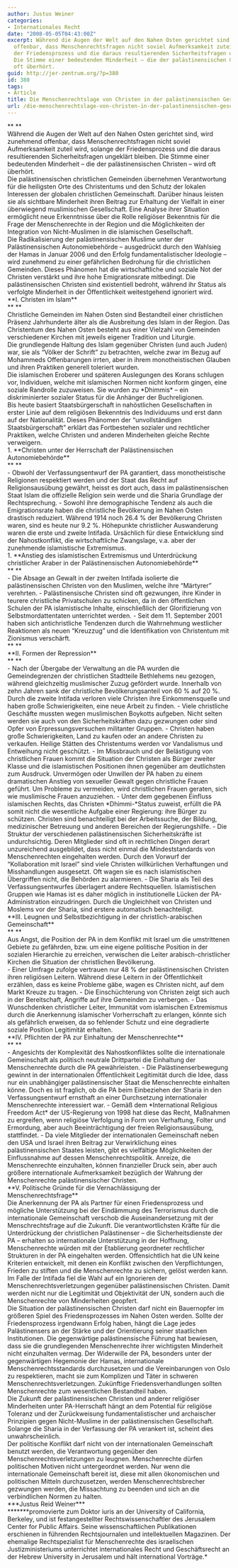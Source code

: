 ```yaml
---
author: Justus Weiner
categories:
- Internationales Recht
date: "2008-05-05T04:43:00Z"
excerpt: Während die Augen der Welt auf den Nahen Osten gerichtet sind, wird zunehmend
  offenbar, dass Menschenrechtsfragen nicht soviel Aufmerksamkeit zuteil wird, solange
  der Friedensprozess und die daraus resultierenden Sicherheitsfragen ungeklärt bleiben.
  Die Stimme einer bedeutenden Minderheit – die der palästinensischen Christen – wird
  oft überhört.
guid: http://jer-zentrum.org/?p=380
id: 380
tags:
- Article
title: Die Menschenrechtslage von Christen in der palästinensischen Gesellschaft
url: /die-menschenrechtslage-von-christen-in-der-palastinensischen-gesellschaft/
---
```


<div align=""center"">**<font size=""3""> </font><font size=""3""> </font>**</div><div inter-ideograph="" style=""TEXT-JUSTIFY:"><span style=""FONT-SIZE:"><font size=""3"">Während die Augen der Welt auf den Nahen Osten gerichtet sind, wird zunehmend offenbar, dass Menschenrechtsfragen nicht soviel Aufmerksamkeit zuteil wird, solange der Friedensprozess und die daraus resultierenden Sicherheitsfragen ungeklärt bleiben. Die Stimme einer bedeutenden Minderheit – die der palästinensischen Christen – wird oft überhört.</font></span></div><div inter-ideograph="" style=""TEXT-JUSTIFY:"><font size=""3""> </font></div><div inter-ideograph="" style=""TEXT-JUSTIFY:"><span style=""FONT-SIZE:"><font size=""3"">Die palästinensischen christlichen Gemeinden übernehmen Verantwortung für die heiligsten Orte des Christentums und den Schutz der lokalen Interessen der globalen christlichen Gemeinschaft. Darüber hinaus leisten sie als sichtbare Minderheit ihren Beitrag zur Erhaltung der Vielfalt in einer überwiegend muslimischen Gesellschaft. Eine Analyse ihrer Situation ermöglicht neue Erkenntnisse über die Rolle religiöser Bekenntnis für die Frage der Menschenrechte in der Region und die Möglichkeiten der Integration von Nicht-Muslimen in die islamischen Gesellschaft.</font></span></div><div inter-ideograph="" style=""TEXT-JUSTIFY:"><font size=""3""> </font></div><div inter-ideograph="" style=""TEXT-JUSTIFY:"><span style=""FONT-SIZE:"><font size=""3"">Die Radikalisierung der palästinensischen Muslime unter der Palästinensischen Autonomiebehörde – ausgedrückt durch den Wahlsieg der Hamas in Januar 2006 und den Erfolg fundamentalistischer Ideologie – wird zunehmend zu einer gefährlichen Bedrohung für die christlichen Gemeinden. Dieses Phänomen hat die wirtschaftliche und soziale Not der Christen verstärkt und ihre hohe Emigrationsrate mitbedingt. Die palästinensischen Christen sind existentiell bedroht, während ihr Status als verfolgte Minderheit in der Öffentlichkeit weitestgehend ignoriert wird.</font></span></div><div inter-ideograph="" style=""TEXT-JUSTIFY:"><font size=""3""> </font></div><div inter-ideograph="" justify="" margin:="" style=""TEXT-JUSTIFY:" text-align:="" text-indent:=""><font size=""3"">**<span style=""FONT-SIZE:">I.<span new="" roman="" style=""FONT:"><font face=""Arial""> </font></span></span><span style=""FONT-SIZE:">Christen im Islam</span>**</font></div><div inter-ideograph="" style=""TEXT-JUSTIFY:">**<font size=""3""> </font>**</div><div inter-ideograph="" style=""TEXT-JUSTIFY:"><span style=""FONT-SIZE:"><font size=""3"">Christliche Gemeinden im Nahen Osten sind Bestandteil einer christlichen Präsenz Jahrhunderte älter als die Ausbreitung des Islam in der Region. Das Christentum des Nahen Osten besteht aus einer Vielzahl von Gemeinden verschiedener Kirchen mit jeweils eigener Tradition und Liturgie.</font></span></div><div inter-ideograph="" style=""TEXT-JUSTIFY:"><font size=""3""> </font></div><div inter-ideograph="" style=""TEXT-JUSTIFY:"><span style=""FONT-SIZE:"><font size=""3"">Die grundlegende Haltung des Islam gegenüber Christen (und auch Juden) war, sie als “Völker der Schrift” zu betrachten, welche zwar im Bezug auf Mohammeds Offenbarungen irrten, aber in ihrem monotheistischen Glauben und ihren Praktiken generell toleriert wurden.</font></span></div><div inter-ideograph="" style=""TEXT-JUSTIFY:"><font size=""3""> </font></div><div inter-ideograph="" style=""TEXT-JUSTIFY:"><span style=""FONT-SIZE:"><font size=""3"">Die islamischen Eroberer und späteren Auslegungen des Korans schlugen vor, Individuen, welche mit islamischen Normen nicht konform gingen, eine soziale Randrolle zuzuweisen. Sie wurden zu *Dhimmis* – ein diskriminierter sozialer Status für die Anhänger der Buchreligionen.</font></span></div><div inter-ideograph="" style=""TEXT-JUSTIFY:"><font size=""3""> </font></div><div inter-ideograph="" style=""TEXT-JUSTIFY:"><span style=""FONT-SIZE:"><font size=""3"">Bis heute basiert Staatsbürgerschaft in nahöstlichen Gesellschaften in erster Linie auf dem religiösen Bekenntnis des Individuums und erst dann auf der Nationalität. Dieses Phänomen der “unvollständigen Staatsbürgerschaft” erklärt das Fortbestehen sozialer und rechtlicher Praktiken, welche Christen und anderen Minderheiten gleiche Rechte verweigern.</font></span></div><div inter-ideograph="" style=""TEXT-JUSTIFY:"><font size=""3""> </font></div>1. **<span style=""FONT-SIZE:"><font size=""3"">Christen unter der Herrschaft der Palästinensischen Autonomiebehörde</font></span>**

<div inter-ideograph="" style=""TEXT-JUSTIFY:">**<font size=""3""> </font>**</div>- <span style=""FONT-SIZE:"><font size=""3"">Obwohl der Verfassungsentwurf der PA garantiert, dass monotheistische Religionen respektiert werden und der Staat das Recht auf Religionsausübung gewährt, heisst es dort auch, dass im palästinensischen Staat Islam die offizielle Religion sein werde und die Sharia Grundlage der Rechtsprechung.</font></span>
- <span style=""FONT-SIZE:"><font size=""3"">Sowohl ihre demographische Tendenz als auch die Emigrationsrate haben die christliche Bevölkerung im Nahen Osten drastisch reduziert. Während 1914 noch 26.4 % der Bevölkerung Christen waren, sind es heute nur 9.2 %. Höhepunkte christlicher Auswanderung waren die erste und zweite Intifada. Ursächlich für diese Entwicklung sind der Nahostkonflikt, die wirtschaftliche Zwangslage, v.a. aber der zunehmende islamistische Extremismus.</font></span>

<div inter-ideograph="" margin:="" style=""TEXT-JUSTIFY:"><font size=""3""> </font></div><div inter-ideograph="" margin:="" style=""TEXT-JUSTIFY:"><font size=""3""> </font></div>1. **<span style=""FONT-SIZE:"><font size=""3"">Anstieg des islamistischen Extremismus und Unterdrückung christlicher Araber in der Palästinensischen Autonomiebehörde</font></span>**

<div inter-ideograph="" style=""TEXT-JUSTIFY:">**<font size=""3""> </font>**</div>- <span style=""FONT-SIZE:"><font size=""3"">Die Absage an Gewalt in der zweiten Intifada isolierte die palästinensischen Christen von den Muslimen, welche ihre “Märtyrer” verehrten.</font></span>
- <span style=""FONT-SIZE:"><font size=""3"">Palästinensische Christen sind oft gezwungen, ihre Kinder in teurere christliche Privatschulen zu schicken, da in den öffentlichen Schulen der PA islamistische Inhalte, einschließlich der Glorifizierung von Selbstmordattentaten unterrichtet werden.</font></span>
- <span style=""FONT-SIZE:"><font size=""3"">Seit dem 11. September 2001 haben sich antichristliche Tendenzen durch die Wahrnehmung westlicher Reaktionen als neuen “Kreuzzug” und die Identifikation von Christentum mit Zionismus verschärft.</font></span>

<div inter-ideograph="" style=""TEXT-JUSTIFY:"><font size=""3""> </font></div><div inter-ideograph="" style=""TEXT-JUSTIFY:">**<font size=""3""> </font>**</div><div inter-ideograph="" justify="" margin:="" style=""TEXT-JUSTIFY:" text-align:="" text-indent:=""><font size=""3"">**<span style=""FONT-SIZE:">II.<span new="" roman="" style=""FONT:"><font face=""Arial""> </font></span></span><span style=""FONT-SIZE:">Formen der Repression</span>**</font></div><div inter-ideograph="" style=""TEXT-JUSTIFY:">**<font size=""3""> </font>**</div>- <span style=""FONT-SIZE:"><font size=""3"">Nach der Übergabe der Verwaltung an die PA wurden die Gemeindegrenzen der christlichen Stadtteile Bethlehems neu gezogen, während gleichzeitig muslimischer Zuzug gefördert wurde. Innerhalb von zehn Jahren sank der christliche Bevölkerungsanteil von 60 % auf 20 %. Durch die zweite Intifada verloren viele Christen ihre Einkommensquelle und haben große Schwierigkeiten, eine neue Arbeit zu finden.</font></span>
- <span style=""FONT-SIZE:"><font size=""3"">Viele christliche Geschäfte mussten wegen muslimischen Boykotts aufgeben. Nicht selten werden sie auch von den Sicherheitskräften dazu gezwungen oder sind Opfer von Erpressungsversuchen militanter Gruppen.</font></span>
- <span style=""FONT-SIZE:"><font size=""3"">Christen haben große Schwierigkeiten, Land zu kaufen oder an andere Christen zu verkaufen. Heilige Stätten des Christentums werden vor Vandalismus und Entweihung nicht geschützt.</font></span>
- <span style=""FONT-SIZE:"><font size=""3"">Im Missbrauch und der Belästigung von christlichen Frauen kommt die Situation der Christen als Bürger zweiter Klasse und die islamistischen Positionen ihnen gegenüber am deutlichsten zum Ausdruck. Unvermögen oder Unwillen der PA haben zu einem dramatischen Anstieg von sexueller Gewalt gegen christliche Frauen geführt. Um Probleme zu vermeiden, wird christlichen Frauen geraten, sich wie muslimische Frauen anzuziehen.</font></span>
- <span style=""FONT-SIZE:"><font size=""3"">Unter dem gegebenen Einfluss islamischen Rechts, das Christen *Dhimmi-*Status zuweist, erfüllt die PA somit nicht die wesentliche Aufgabe einer Regierung: ihre Bürger zu schützen. Christen sind benachteiligt bei der Arbeitssuche, der Bildung, medizinischer Betreuung und anderen Bereichen der Regierungshilfe.</font></span>
- <span style=""FONT-SIZE:"><font size=""3"">Die Struktur der verschiedenen palästinensischen Sicherheitskräfte ist undurchsichtig. Deren Mitglieder sind oft in rechtlichen Dingen derart unzureichend ausgebildet, dass nicht einmal die Mindeststandards von Menschenrechten eingehalten werden. Durch den Vorwurf der “Kollaboration mit Israel” sind viele Christen willkürlichen Verhaftungen und Misshandlungen ausgesetzt. Oft wagen sie es nach islamistischen Übergriffen nicht, die Behörden zu alarmieren.</font></span>
- <span style=""FONT-SIZE:"><font size=""3"">Die Sharia als Teil des Verfassungsentwurfes überlagert andere Rechtsquellen. Islamistischen Gruppen wie Hamas ist es daher möglich in institutionelle Lücken der PA-Administration einzudringen. Durch die Ungleichheit von Christen und Moslems vor der Sharia, sind erstere automatisch benachteiligt.</font></span>

<div inter-ideograph="" margin:="" style=""TEXT-JUSTIFY:"><font size=""3""> </font></div><div inter-ideograph="" justify="" margin:="" style=""TEXT-JUSTIFY:" text-align:="" text-indent:=""><font size=""3"">**<span style=""FONT-SIZE:">III.<span new="" roman="" style=""FONT:"><font face=""Arial""> </font></span></span><span style=""FONT-SIZE:">Leugnen und Selbstbezichtigung in der christlich-arabischen Gemeinschaft</span>**</font></div><div inter-ideograph="" style=""TEXT-JUSTIFY:">**<font size=""3""> </font>**</div><div inter-ideograph="" style=""TEXT-JUSTIFY:"><span style=""FONT-SIZE:"><font size=""3"">Aus Angst, die Position der PA in dem Konflikt mit Israel um die umstrittenen Gebiete zu gefährden, bzw. um eine eigene politische Position in der sozialen Hierarchie zu erreichen, verwischen die Leiter arabisch-christlicher Kirchen die Situation der christlichen Bevölkerung.</font></span></div><div inter-ideograph="" style=""TEXT-JUSTIFY:"><font size=""3""> </font></div>- <span style=""FONT-SIZE:"><font size=""3"">Einer Umfrage zufolge vertrauen nur 48 % der palästinensischen Christen ihren religiösen Leitern. Während diese Leitern in der Öffentlichkeit erzählen, dass es keine Probleme gäbe, wagen es Christen nicht, auf dem Markt Kreuze zu tragen.</font></span>
- <span style=""FONT-SIZE:"><font size=""3"">Die Einschüchterung von Christen zeigt sich auch in der Bereitschaft, Angriffe auf ihre Gemeinden zu verbergen. </font></span>
- <span style=""FONT-SIZE:"><font size=""3"">Das Wunschdenken christlicher Leiter, Immunität vom islamischen Extremismus durch die Anerkennung islamischer Vorherrschaft zu erlangen, könnte sich als gefährlich erweisen, da so fehlender Schutz und eine degradierte soziale Position Legitimität erhalten.</font></span>

<div inter-ideograph="" style=""TEXT-JUSTIFY:"><font size=""3""> </font></div><div inter-ideograph="" justify="" margin:="" style=""TEXT-JUSTIFY:" text-align:="" text-indent:=""><font size=""3"">**<span style=""FONT-SIZE:">IV.<span new="" roman="" style=""FONT:"><font face=""Arial""> </font></span></span><span style=""FONT-SIZE:">Pflichten der PA zur Einhaltung der Menschenrechte</span>**</font></div><div inter-ideograph="" style=""TEXT-JUSTIFY:">**<font size=""3""> </font>**</div>- <span style=""FONT-SIZE:"><font size=""3"">Angesichts der Komplexität des Nahostkonfliktes sollte die internationale Gemeinschaft als politisch neutrale Drittpartei die Einhaltung der Menschenrechte durch die PA gewährleisten.</font></span>
- <span style=""FONT-SIZE:"><font size=""3"">Die Palästinenserbewegung gewinnt in der internationalen Öffentlichkeit Legitimität durch die Idee, dass nur ein unabhängiger palästinensischer Staat die Menschenrechte einhalten könne. Doch es ist fraglich, ob die PA beim Einbeziehen der Sharia in den Verfassungsentwurf ernsthaft an einer Durchsetzung internationaler Menschenrechte interessiert war.</font></span>
- <span style=""FONT-SIZE:"><font size=""3"">Gemäß dem *International Religious Freedom Act* der US-Regierung von 1998 hat diese das Recht, Maßnahmen zu ergreifen, wenn religiöse Verfolgung in Form von Verhaftung, Folter und Ermordung, aber auch Beeinträchtigung der freien Religionsausübung, stattfindet.</font></span>
- <span style=""FONT-SIZE:"><font size=""3"">Da viele Mitglieder der internationalen Gemeinschaft neben den USA und Israel ihren Beitrag zur Verwirklichung eines palästinensischen Staates leisten, gibt es vielfältige Möglichkeiten der Einflussnahme auf dessen Menschenrechtspolitik. Anreize, die Menschenrechte einzuhalten, können finanzieller Druck sein, aber auch größere internationale Aufmerksamkeit bezüglich der Wahrung der Menschenrechte palästinensischer Christen.</font></span>

<div inter-ideograph="" style=""TEXT-JUSTIFY:"><font size=""3""> </font></div><div inter-ideograph="" justify="" margin:="" style=""TEXT-JUSTIFY:" text-align:="" text-indent:=""><font size=""3"">**<span style=""FONT-SIZE:">V.<span new="" roman="" style=""FONT:"><font face=""Arial""> </font></span></span><span style=""FONT-SIZE:">Politische Gründe für die Vernachlässigung der Menschenrechtsfrage</span>**</font></div><div inter-ideograph="" style=""TEXT-JUSTIFY:"><font size=""3""> </font></div><div inter-ideograph="" style=""TEXT-JUSTIFY:"><span style=""FONT-SIZE:"><font size=""3"">Die Anerkennung der PA als Partner für einen Friedensprozess und mögliche Unterstützung bei der Eindämmung des Terrorismus durch die internationale Gemeinschaft verschob die Auseinandersetzung mit der Menschrechtsfrage auf die Zukunft. Die verantwortlichsten Kräfte für die Unterdrückung der christlichen Palästinenser – die Sicherheitsdienste der PA – erhalten so internationale Unterstützung in der Hoffnung, Menschenrechte würden mit der Etablierung geordneter rechtlicher Strukturen in der PA eingehalten werden. Offensichtlich hat die UN keine Kriterien entwickelt, mit denen ein Konflikt zwischen den Verpflichtungen, Frieden zu stiften und die Menschenrechte zu sichern, gelöst werden kann. Im Falle der Intifada fiel die Wahl auf ein Ignorieren der Menschenrechtsverletzungen gegenüber palästinensischen Christen. Damit werden nicht nur die Legitimität und Objektivität der UN, sondern auch die Menschenrechte von Minderheiten geopfert.</font></span></div><div inter-ideograph="" style=""TEXT-JUSTIFY:"><font size=""3""> </font></div><div inter-ideograph="" style=""TEXT-JUSTIFY:"><span style=""FONT-SIZE:"><font size=""3"">Die Situation der palästinensischen Christen darf nicht ein Bauernopfer im größeren Spiel des Friedensprozesses im Nahen Osten werden. Sollte der Friedensprozess irgendwann Erfolg haben, hängt die Lage jedes Palästinensers an der Stärke und der Orientierung seiner staatlichen Institutionen. Die gegenwärtige palästinensische Führung hat bewiesen, dass sie die grundlegenden Menschenrechte ihrer wichtigsten Minderheit nicht einzuhalten vermag. Der Widerwille der PA, besonders unter der gegenwärtigen Hegemonie der Hamas, internationale Menschenrechtsstandards durchzusetzen und die Vereinbarungen von Oslo zu respektieren, macht sie zum Komplizen und Täter in schweren Menschenrechtsverletzungen. Zukünftige Friedensverhandlungen sollten Menschenrechte zum wesentlichen Bestandteil haben.</font></span></div><div inter-ideograph="" style=""TEXT-JUSTIFY:"><font size=""3""> </font></div><div inter-ideograph="" style=""TEXT-JUSTIFY:"><span style=""FONT-SIZE:"><font size=""3"">Die Zukunft der palästinensischen Christen und anderer religiöser Minderheiten unter PA-Herrschaft hängt an dem Potential für religiöse Toleranz und der Zurückweisung fundamentalistischer und archaischer Prinzipien gegen Nicht-Muslime in der palästinensischen Gesellschaft. Solange die Sharia in der Verfassung der PA verankert ist, scheint dies unwahrscheinlich.</font></span></div><div inter-ideograph="" style=""TEXT-JUSTIFY:"><font size=""3""> </font></div><div inter-ideograph="" style=""TEXT-JUSTIFY:"><span style=""FONT-SIZE:"><font size=""3"">Der politische Konflikt darf nicht von der internationalen Gemeinschaft benutzt werden, die Verantwortung gegenüber den Menschenrechtsverletzungen zu leugnen. Menschenrechte dürfen politischen Motiven nicht untergeordnet werden. Nur wenn die internationale Gemeinschaft bereit ist, diese mit allen ökonomischen und politischen Mitteln durchzusetzen, werden Menschenrechtsbrecher gezwungen werden, die Missachtung zu beenden und sich an die verbindlichen Normen zu halten.</font></span></div><div inter-ideograph="" style=""TEXT-JUSTIFY:"><font size=""3""> </font></div><div inter-ideograph="" style=""TEXT-JUSTIFY:">***<span style=""FONT-SIZE:"><font size=""3"">Justus Reid Weiner</font></span>***</div><div inter-ideograph="" style=""TEXT-JUSTIFY:">***<span style=""FONT-SIZE:"></span>****<span style=""FONT-SIZE:"><font size=""3"">promovierte zum Doktor iuris an der University of California, Berkeley, und ist festangestellter Rechtswissenschaftler des Jerusalem Center for Public Affairs. Seine wissenschaftlichen Publikationen erschienen in führenden Rechtsjournalen und intellektuellen Magazinen. Der ehemalige Rechtspezialist für Menschenrechte des israelischen Justizministeriums unterrichtet internationales Recht und Geschäftsrecht an der Hebrew University in Jerusalem und hält international Vorträge.</font></span>*</div><div inter-ideograph="" style=""TEXT-JUSTIFY:"></div><div inter-ideograph="" style=""TEXT-JUSTIFY:"> </div><div inter-ideograph="" style=""TEXT-JUSTIFY:"> </div>